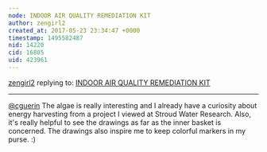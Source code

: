 ```yaml
---
node: INDOOR AIR QUALITY REMEDIATION KIT
author: zengirl2
created_at: 2017-05-23 23:34:47 +0000
timestamp: 1495582487
nid: 14220
cid: 16805
uid: 423961
---
```




[zengirl2](../profile/zengirl2) replying to: [INDOOR AIR QUALITY REMEDIATION KIT](../notes/cguerin/05-22-2017/indoor-air-quality-remediation-kit)

----
[@cguerin](/profile/cguerin) The algae is really interesting and I already have a curiosity about energy harvesting from a project I viewed at Stroud Water Research. Also, it's really helpful to see the drawings as far as the inner basket is concerned. The drawings also inspire me to keep colorful markers in my purse. :) 